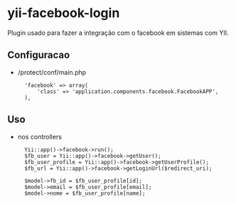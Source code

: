 yii-facebook-login
==================

Plugin usado para fazer a integração com o facebook em sistemas com YII.

Configuracao
-------


* /protect/conf/main.php

		'facebook' => array(
			'class' => 'application.components.facebook.FacebookAPP',
		),

Uso
-----

* nos controllers

		Yii::app()->facebook->run();
		$fb_user = Yii::app()->facebook->getUser();
		$fb_user_profile = Yii::app()->facebook->getUserProfile();
		$fb_url = Yii::app()->facebook->getLoginUrl($redirect_uri);

		$model->fb_id = $fb_user_profile[id];
		$model->email = $fb_user_profile[email];
		$model->nome = $fb_user_profile[name];
